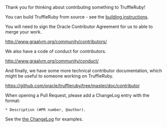 Thank you for thinking about contributing something to TruffleRuby!

You can build TruffleRuby from source - see the [building instructions](doc/contributor/workflow.md).

You will need to sign the Oracle Contributor Agreement for us to able to merge
your work.

http://www.graalvm.org/community/contributors/

We also have a code of conduct for contributors.

http://www.graalvm.org/community/conduct/

And finally, we have some more technical contributor documentation, which might
be useful to someone working on TruffleRuby.

https://github.com/oracle/truffleruby/tree/master/doc/contributor

When opening a Pull Request, please add a ChangeLog entry with the format:

```
* Description (#PR number, @author).
```

See the [the ChangeLog](CHANGELOG.md) for examples.
